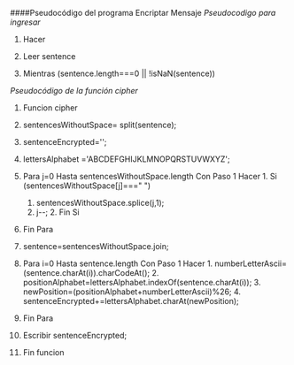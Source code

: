 ####Pseudocódigo del programa Encriptar Mensaje
*Pseudocodigo para ingresar*
1. Hacer
  1. Leer sentence

2. Mientras (sentence.length===0 || !isNaN(sentence))

*Pseudocódigo de la función cipher*
1. Funcion cipher
  1. sentencesWithoutSpace= split(sentence);
  2. sentenceEncrypted='';
  3. lettersAlphabet ='ABCDEFGHIJKLMNOPQRSTUVWXYZ';
  4. Para j=0 Hasta sentencesWithoutSpace.length Con Paso 1 Hacer
    1. Si (sentencesWithoutSpace[j]===" ")
        1. sentencesWithoutSpace.splice(j,1);
        2. j--;
    2. Fin Si
  5. Fin Para
  6. sentence=sentencesWithoutSpace.join;
  7. Para i=0 Hasta sentence.length Con Paso 1 Hacer
    1. numberLetterAscii=(sentence.charAt(i)).charCodeAt();
    2. positionAlphabet=lettersAlphabet.indexOf(sentence.charAt(i));
    3. newPosition=(positionAlphabet+numberLetterAscii)%26;
    4. sentenceEncrypted+=lettersAlphabet.charAt(newPosition);
  8. Fin Para
  9. Escribir sentenceEncrypted;

2. Fin funcion
